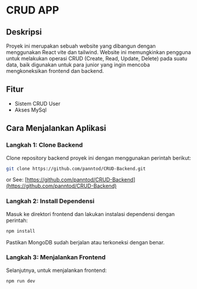 # CRUD APP

## Deskripsi

Proyek ini merupakan sebuah website yang dibangun dengan menggunakan React vite dan tailwind. Website ini memungkinkan pengguna untuk melakukan operasi CRUD (Create, Read, Update, Delete) pada suatu data, baik digunakan untuk para junior yang ingin mencoba mengkoneksikan frontend dan backend.

## Fitur

- Sistem CRUD User
- Akses MySql

## Cara Menjalankan Aplikasi

### Langkah 1: Clone Backend

Clone repository backend proyek ini dengan menggunakan perintah berikut:

```bash
git clone https://github.com/panntod/CRUD-Backend.git
```

or
See: [https://github.com/panntod/CRUD-Backend](https://github.com/panntod/CRUD-Backend)

### Langkah 2: Install Dependensi

Masuk ke direktori frontend dan lakukan instalasi dependensi dengan perintah:

```bash
npm install
```

Pastikan MongoDB sudah berjalan atau terkoneksi dengan benar.

### Langkah 3: Menjalankan Frontend

Selanjutnya, untuk menjalankan frontend:

```bash
npm run dev
```
